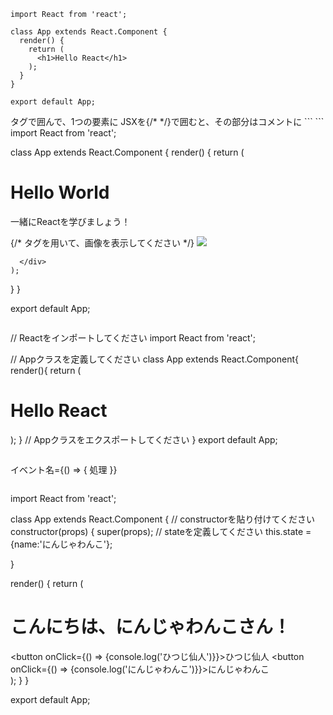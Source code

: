 ```
import React from 'react';

class App extends React.Component {
  render() {
    return (
      <h1>Hello React</h1>
    );
  }
}

export default App;
```
<div>タグで囲んで、1つの要素に  
  JSXを{/* */}で囲むと、その部分はコメントに  
```
```
import React from 'react';

class App extends React.Component {
  render() {
    return (
      <div>
        <h1>Hello World</h1>
        <p>一緒にReactを学びましょう！</p>
        {/* <img>タグを用いて、画像を表示してください */}
        <img src='https://s3-ap-northeast-1.amazonaws.com/progate/shared/images/lesson/react/ninjawanko.png'/>
        
      </div>
    );
  }
}

export default App;

```
```
// Reactをインポートしてください
import React from 'react';

// Appクラスを定義してください
class App extends React.Component{ 
render(){
return (
      <h1>Hello React</h1>
    );
}
// Appクラスをエクスポートしてください
}
export default App;
```
```
イベント名={() => { 処理 }}
```
```
import React from 'react';

class App extends React.Component {
  // constructorを貼り付けてください
  constructor(props) {
    super(props);
    // stateを定義してください
    this.state = {name:'にんじゃわんこ'};
    
  }
  
  render() {
    return (
    	<div>
    	  <h1>こんにちは、にんじゃわんこさん！</h1>
        <button onClick={() => {console.log('ひつじ仙人')}}>ひつじ仙人</button>
        <button onClick={() => {console.log('にんじゃわんこ')}}>にんじゃわんこ</button>
      </div>
    );
  }
}

export default App;
```
